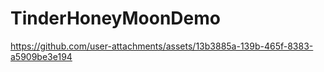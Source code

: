 
# TinderHoneyMoonDemo
https://github.com/user-attachments/assets/13b3885a-139b-465f-8383-a5909be3e194



